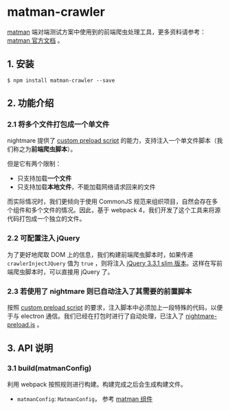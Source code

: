 # matman-crawler

[matman](https://github.com/matmanjs/matman) 端对端测试方案中使用到的前端爬虫处理工具，更多资料请参考： [matman 官方文档](https://matmanjs.github.io/matman/) 。

## 1. 安装

```
$ npm install matman-crawler --save
```

## 2. 功能介绍

### 2.1 将多个文件打包成一个单文件

nightmare 提供了 [custom preload script](https://github.com/segmentio/nightmare#custom-preload-script) 的能力，支持注入一个单文件脚本（我们称之为**前端爬虫脚本**）。

但是它有两个限制：

- 只支持加载**一个文件**
- 只支持加载**本地文件**，不能加载网络请求回来的文件

而实际情况时，我们更倾向于使用 CommonJS 规范来组织项目，自然会存在多个组件和多个文件的情况。因此，基于 webpack 4，我们开发了这个工具来将源代码打包成一个独立的文件。

### 2.2 可配置注入 jQuery

为了更好地爬取 DOM 上的信息，我们构建前端爬虫脚本时，如果传递 `crawlerInjectJQuery` 值为 `true` ，则将注入 [jQuery 3.3.1 slim 版本](https://github.com/matmanjs/matman/blob/master/packages/matman-crawler/assets/jquery.slim.min.js)。这样在写前端爬虫脚本时，可以直接用 jQuery 了。

### 2.3 若使用了 nightmare 则已自动注入了其需要的前置脚本

按照 [custom preload script](https://github.com/segmentio/nightmare#custom-preload-script) 的要求，注入脚本中必须加上一段特殊的代码，以便于与 electron 通信。我们已经在打包时进行了自动处理，已注入了 [nightmare-preload.js](https://github.com/matmanjs/matman/blob/master/packages/matman-crawler/assets/nightmare-preload.js) 。

## 3. API 说明

### 3.1 build(matmanConfig)

利用 webpack 按照规则进行构建。构建完成之后会生成构建文件。

- `matmanConfig`: `MatmanConfig`， 参考 [matman 组件](https://www.npmjs.com/package/matman)

